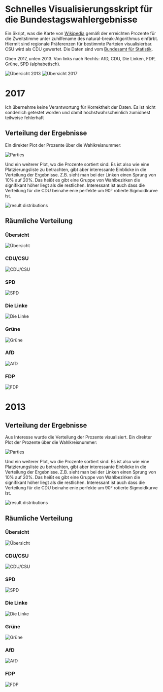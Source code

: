 # Schnelles Visualisierungsskript für die Bundestagswahlergebnisse

Ein Skript, was die Karte von [Wikipedia](https://de.wikipedia.org/wiki/Datei:Bundestagswahlkreise_2017.svg) gemäß der erreichten Prozente für die Zweitstimme unter zuhilfename des natural-break-Algorithmus einfärbt. Hiermit sind regionale Präferenzen für bestimmte Parteien visualisierbar. CSU wird als CDU gewertet. Die Daten sind vom [Bundesamt für Statistik](https://www.bundeswahlleiter.de/bundestagswahlen/2017/wahlkreiseinteilung/umgerechnete-ergebnisse.html).

Oben 2017, unten 2013. Von links nach Rechts: AfD, CDU, Die Linken, FDP, Grüne, SPD (alphabetisch).

![Übersicht 2013](/Results/2013/btw-small.png)
![Übersicht 2017](/Results/2017/btw-small.png)


# 2017

Ich übernehme keine Verantwortung für Korrektheit der Daten. Es ist nicht sonderlich getestet worden und damit höchstwahrscheinlich zumidnest teilweise fehlerhaft

## Verteilung der Ergebnisse

Ein direkter Plot der Prozente über die Wahlkreisnummer:

![Parties](/Results/2017/parties.png)

Und ein weiterer Plot, wo die Prozente sortiert sind. Es ist also wie eine Platzierungsliste zu betrachten, gibt aber interessante Einblicke in die Verteilung der Ergebnisse. Z.B. sieht man bei der Linken einen Sprung von 10% auf 20%. Das heißt es gibt eine Gruppe von Wahlbezirken die signifikant höher liegt als die restlichen. Interessant ist auch dass die Verteilung für die CDU beinahe enie perfekte um 90° rotierte Sigmoidkurve ist.

![result distributions](/Results/2017/parties-distributions.png)

## Räumliche Verteilung

### Übersicht
![Übersicht](/Results/2017/btw-small.png)

### CDU/CSU
![CDU/CSU](/Results/2017/btw-CDU.png)

### SPD
![SPD](/Results/2017/btw-SPD.png)

### Die Linke
![Die Linke](/Results/2017/btw-DIE%20LINKE.png)

### Grüne
![Grüne](/Results/2017/btw-GR%C3%9CNE.png)

### AfD
![AfD](/Results/2017/btw-AfD.png)

### FDP
![FDP](/Results/2017/btw-FDP.png)





# 2013

## Verteilung der Ergebnisse

Aus Interesse wurde die Verteilung der Prozente visualisiert. Ein direkter Plot der Prozente über die Wahlkreisnummer:

![Parties](/Results/2013/parties.png)

Und ein weiterer Plot, wo die Prozente sortiert sind. Es ist also wie eine Platzierungsliste zu betrachten, gibt aber interessante Einblicke in die Verteilung der Ergebnisse. Z.B. sieht man bei der Linken einen Sprung von 10% auf 20%. Das heißt es gibt eine Gruppe von Wahlbezirken die signifikant höher liegt als die restlichen. Interessant ist auch dass die Verteilung für die CDU beinahe enie perfekte um 90° rotierte Sigmoidkurve ist.

![result distributions](/Results/2013/parties-distributions.png)

## Räumliche Verteilung

### Übersicht
![Übersicht](/Results/2013/btw-small.png)

### CDU/CSU
![CDU/CSU](/Results/2013/btw-CDU.png)

### SPD
![SPD](/Results/2013/btw-SPD.png)

### Die Linke
![Die Linke](/Results/2013/btw-DIE%20LINKE.png)

### Grüne
![Grüne](/Results/2013/btw-GR%C3%9CNE.png)

### AfD
![AfD](/Results/2013/btw-AfD.png)

### FDP
![FDP](/Results/2013/btw-FDP.png)

